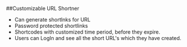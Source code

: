##Customizable URL Shortner

* Can generate shortlnks for URL
* Password protected shortlinks
* Shortcodes with customized time period, before they expire.
* Users can LogIn and see all the short URL's which they have created.
